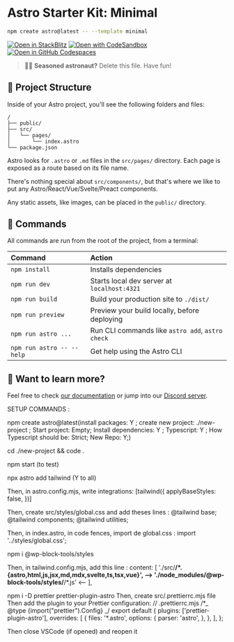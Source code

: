 # Astro Starter Kit: Minimal

```sh
npm create astro@latest -- --template minimal
```

[![Open in StackBlitz](https://developer.stackblitz.com/img/open_in_stackblitz.svg)](https://stackblitz.com/github/withastro/astro/tree/latest/examples/minimal)
[![Open with CodeSandbox](https://assets.codesandbox.io/github/button-edit-lime.svg)](https://codesandbox.io/p/sandbox/github/withastro/astro/tree/latest/examples/minimal)
[![Open in GitHub Codespaces](https://github.com/codespaces/badge.svg)](https://codespaces.new/withastro/astro?devcontainer_path=.devcontainer/minimal/devcontainer.json)

> 🧑‍🚀 **Seasoned astronaut?** Delete this file. Have fun!

## 🚀 Project Structure

Inside of your Astro project, you'll see the following folders and files:

```text
/
├── public/
├── src/
│   └── pages/
│       └── index.astro
└── package.json
```

Astro looks for `.astro` or `.md` files in the `src/pages/` directory. Each page is exposed as a route based on its file name.

There's nothing special about `src/components/`, but that's where we like to put any Astro/React/Vue/Svelte/Preact components.

Any static assets, like images, can be placed in the `public/` directory.

## 🧞 Commands

All commands are run from the root of the project, from a terminal:

| Command                   | Action                                           |
| :------------------------ | :----------------------------------------------- |
| `npm install`             | Installs dependencies                            |
| `npm run dev`             | Starts local dev server at `localhost:4321`      |
| `npm run build`           | Build your production site to `./dist/`          |
| `npm run preview`         | Preview your build locally, before deploying     |
| `npm run astro ...`       | Run CLI commands like `astro add`, `astro check` |
| `npm run astro -- --help` | Get help using the Astro CLI                     |

## 👀 Want to learn more?

Feel free to check [our documentation](https://docs.astro.build) or jump into our [Discord server](https://astro.build/chat).

SETUP COMMANDS :

npm create astro@latest(install packages: Y ; create new project: ./new-project ; Start project: Empty; Install dependencies: Y ; Typescript: Y ; How Typescript should be: Strict; New Repo: Y;)

cd ./new-project && code .

npm start (to test)

npx astro add tailwind (Y to all)

Then, in astro.config.mjs, write
integrations: [tailwind({
applyBaseStyles: false,
})]

Then,
create src/styles/global.css and add theses lines :
@tailwind base;
@tailwind components;
@tailwind utilities;

Then, in index.astro, in code fences, import de global.css :
import '../styles/global.css';

npm i @wp-block-tools/styles

Then, in tailwind.config.mjs, add this line :
content: [
'./src/**/*.{astro,html,js,jsx,md,mdx,svelte,ts,tsx,vue}',
--> './node_modules/@wp-block-tools/styles/**/*.js' <--
],

npm i -D prettier prettier-plugin-astro
Then, create src/.prettierrc.mjs file
Then add the plugin to your Prettier configuration:
// .prettierrc.mjs
/\*_ @type {import("prettier").Config} _/
export default {
plugins: ['prettier-plugin-astro'],
overrides: [
{
files: '*.astro',
options: {
parser: 'astro',
},
},
],
};

Then close VSCode (if opened) and reopen it
